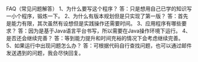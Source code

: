 FAQ（常见问题解答）
1、为什么要写这个程序？
	答：只是想用自己已学的知识写一小个程序，锻炼一下。
2、为什么有版本规划但是只实现了第一版？
	答：首先是能力有限，其次虽然有设想但是实践操作还需要时间。
3、应用程序有哪些要求？
	答：因为是基于Java语言平台书写，所以需要在Java操作环境下运行。
4、是否还会继续完善？
	答：等到能力提升和时间充裕的情况下会考虑继续完善。
5、如果运行中出现问题怎么办？
	答：可根据代码自行查找问题，也可以通过邮件发送遇到的问题，我会尽快回复。